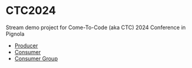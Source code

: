 # CTC2024
Stream demo project for Come-To-Code (aka CTC) 2024 Conference in Pignola
- [Producer](producer/README.md)
- [Consumer](consumer/README.md)
- [Consumer Group](consumer-group/README.md)
